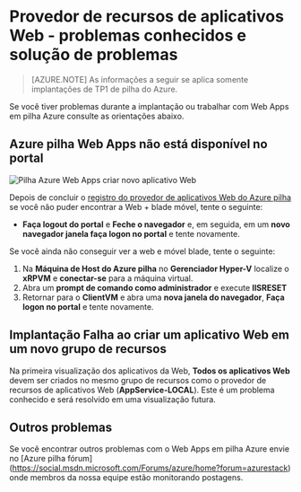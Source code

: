 <properties
    pageTitle="Aplicativos na pilha Azure - problemas conhecidos e solução de problemas da Web | Microsoft Azure"
    description="Orientações detalhadas para implantar Web Apps em pilha do Azure"
    services="azure-stack"
    documentationCenter=""
    authors="apwestgarth"
    manager="stefsch"
    editor=""/>

<tags
    ms.service="azure-stack"
    ms.workload="app-service"
    ms.tgt_pltfrm="na"
    ms.devlang="na"
    ms.topic="article"
    ms.date="09/26/2016"
    ms.author="anwestg"/>
    
# <a name="web-apps-resource-provider---known-issues-and-troubleshooting"></a>Provedor de recursos de aplicativos Web - problemas conhecidos e solução de problemas

> [AZURE.NOTE] As informações a seguir se aplica somente implantações de TP1 de pilha do Azure.

Se você tiver problemas durante a implantação ou trabalhar com Web Apps em pilha Azure consulte as orientações abaixo.

## <a name="azure-stack-web-apps-not-available-in-the-portal"></a>Azure pilha Web Apps não está disponível no portal

![Pilha Azure Web Apps criar novo aplicativo Web][1]

Depois de concluir o [registro do provedor de aplicativos Web do Azure pilha](azure-stack-webapps-deploy.md#register-the-newly-deployed-azure-stack-web-apps-provider-with-arm) se você não puder encontrar a Web + blade móvel, tente o seguinte:
* **Faça logout do portal** e **Feche o navegador** e, em seguida, em um **novo navegador janela faça logon no portal** e tente novamente.

Se você ainda não conseguir ver a web e móvel blade, tente o seguinte:

1.  Na **Máquina de Host do Azure pilha** no **Gerenciador Hyper-V** localize o **xRPVM** e **conectar-se** para a máquina virtual.
2.  Abra um **prompt de comando como administrador** e execute **IISRESET**
3.  Retornar para o **ClientVM** e abra uma **nova janela do navegador**, **Faça logon no portal** e tente novamente.

## <a name="deployment-fails-when-creating-a-web-app-in-a-new-resource-group"></a>Implantação Falha ao criar um aplicativo Web em um novo grupo de recursos

Na primeira visualização dos aplicativos da Web, **Todos os aplicativos Web** devem ser criados no mesmo grupo de recursos como o provedor de recursos de aplicativos Web (**AppService-LOCAL**).  Este é um problema conhecido e será resolvido em uma visualização futura.

## <a name="other-issues"></a>Outros problemas

Se você encontrar outros problemas com o Web Apps em pilha Azure envie no [Azure pilha fórum] (https://social.msdn.microsoft.com/Forums/azure/home?forum=azurestack) onde membros da nossa equipe estão monitorando postagens.


<!--Image references-->
[1]: ./media/azure-stack-webapps-troubleshoot-known-issues/NewWebandMobile.png



<!--Links-->
[Azure_Stack_App_Service_preview_installer]: http://go.microsoft.com/fwlink/?LinkID=717531
[WebAppsDeployment]: http://go.microsoft.com/fwlink/?LinkId=723982
[AppServiceHelperScripts]: http://go.microsoft.com/fwlink/?LinkId=733525
